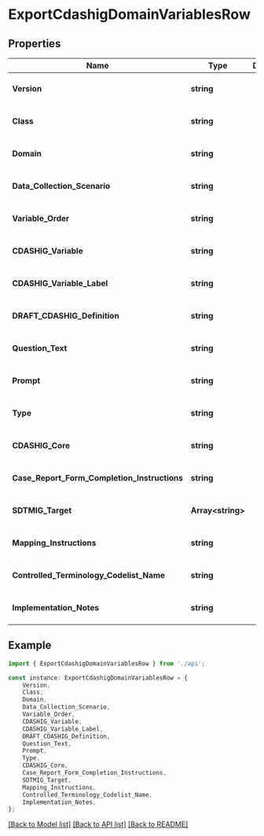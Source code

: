 # ExportCdashigDomainVariablesRow


## Properties

Name | Type | Description | Notes
------------ | ------------- | ------------- | -------------
**Version** | **string** |  | [optional] [default to undefined]
**Class** | **string** |  | [optional] [default to undefined]
**Domain** | **string** |  | [optional] [default to undefined]
**Data_Collection_Scenario** | **string** |  | [optional] [default to undefined]
**Variable_Order** | **string** |  | [optional] [default to undefined]
**CDASHIG_Variable** | **string** |  | [optional] [default to undefined]
**CDASHIG_Variable_Label** | **string** |  | [optional] [default to undefined]
**DRAFT_CDASHIG_Definition** | **string** |  | [optional] [default to undefined]
**Question_Text** | **string** |  | [optional] [default to undefined]
**Prompt** | **string** |  | [optional] [default to undefined]
**Type** | **string** |  | [optional] [default to undefined]
**CDASHIG_Core** | **string** |  | [optional] [default to undefined]
**Case_Report_Form_Completion_Instructions** | **string** |  | [optional] [default to undefined]
**SDTMIG_Target** | **Array&lt;string&gt;** |  | [optional] [default to undefined]
**Mapping_Instructions** | **string** |  | [optional] [default to undefined]
**Controlled_Terminology_Codelist_Name** | **string** |  | [optional] [default to undefined]
**Implementation_Notes** | **string** |  | [optional] [default to undefined]

## Example

```typescript
import { ExportCdashigDomainVariablesRow } from './api';

const instance: ExportCdashigDomainVariablesRow = {
    Version,
    Class,
    Domain,
    Data_Collection_Scenario,
    Variable_Order,
    CDASHIG_Variable,
    CDASHIG_Variable_Label,
    DRAFT_CDASHIG_Definition,
    Question_Text,
    Prompt,
    Type,
    CDASHIG_Core,
    Case_Report_Form_Completion_Instructions,
    SDTMIG_Target,
    Mapping_Instructions,
    Controlled_Terminology_Codelist_Name,
    Implementation_Notes,
};
```

[[Back to Model list]](../README.md#documentation-for-models) [[Back to API list]](../README.md#documentation-for-api-endpoints) [[Back to README]](../README.md)
